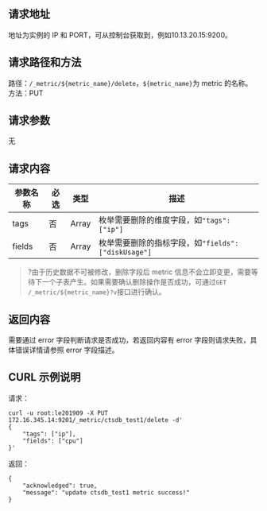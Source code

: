 ## 请求地址 
地址为实例的 IP 和 PORT，可从控制台获取到，例如10.13.20.15:9200。

## 请求路径和方法 
路径：`/_metric/${metric_name}/delete`，`${metric_name}`为 metric 的名称。
方法：PUT

## 请求参数 
无

## 请求内容
| 参数名称 | 必选 | 类型  | 描述                                                |
| -------- | ---- | ----- | --------------------------------------------------- |
| tags     | 否   | Array | 枚举需要删除的维度字段，如`"tags": ["ip"]`          |
| fields   | 否   | Array | 枚举需要删除的指标字段，如`"fields": ["diskUsage"]` |

>?由于历史数据不可被修改，删除字段后 metric 信息不会立即变更，需要等待下一个子表产生。如果需要确认删除操作是否成功，可通过`GET /_metric/${metric_name}?v`接口进行确认。

## 返回内容
需要通过 error 字段判断请求是否成功，若返回内容有 error 字段则请求失败，具体错误详情请参照 error 字段描述。

## CURL 示例说明
请求：	
```
curl -u root:le201909 -X PUT 172.16.345.14:9201/_metric/ctsdb_test1/delete -d'
{
	"tags": ["ip"],        
	"fields": ["cpu"]   
}'
```

返回：
```
{
    "acknowledged": true,
    "message": "update ctsdb_test1 metric success!"
}
```
